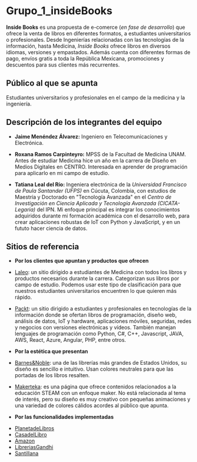 # Grupo_1_insideBooks

**Inside Books** es una propuesta de e-comerce (*en fase de desarrollo*) que ofrece la venta de libros en diferentes formatos, a estudiantes universitarios o profesionales. Desde Ingenierías relacionadas con las tecnologías de la información, hasta Medicina, *Inside Books* ofrece libros en diversos idiomas, versiones y empastados. Además cuenta con diferentes formas de pago, envíos gratis a toda la República Mexicana, promociones y descuentos para sus clientes más recurrentes.

## Público al que se apunta

Estudiantes universitarios y profesionales en el campo de la medicina y la ingeniería.
## Descripción de los integrantes del equipo

- **Jaime Menéndez Álvarez:** Ingeniero en Telecomunicaciones y Electrónica.

- **Roxana Ramos Carpinteyro:** MPSS de la Facultad de Medicina UNAM. Antes de estudiar Medicina hice un año en la carrera de Diseño en Medios Digitales en CENTRO. Interesada en aprender de programación para aplicarlo en mi campo de estudio.

- **Tatiana Leal del Río:** Ingeniera electrónica de la *Universidad Francisco de Paula Santander (UFPS)* en Cúcuta, Colombia, con estudios de Maestría y Doctorado en "Tecnología Avanzada" en el *Centro de Investigación en Ciencia Aplicada y Tecnología Avanzada (CICATA-Legaria)* del IPN. Mi enfoque principal es integrar los conocimientos adquiridos durante mi formación académica con el desarrollo web, para crear aplicaciones robustas de IoT con Python y JavaScript, y en un fututo hacer ciencia de datos.

## Sitios de referencia

- **Por los clientes que apuntan y productos que ofrecen**

* [Laleo](https://www.laleo.com/libros-c-127.html): un sitio dirigido a estudiantes de Medicina con todos los libros y productos necesarios durante la carrera. Categorizan sus libros por campo de estudio. Podemos usar este tipo de clasificación para que nuestros estudiantes universitarios encuentren lo que quieren más rápido.

* [Packt](https://www.packtpub.com/): un sitio dirigido a estudiantes y profesionales en tecnologías de la información donde se ofertan libros de programación, diseño web, análisis de datos, IoT y hardware, aplicaciones móviles, seguridas, redes y negocios con versiones electrónicas y vídeos. También manejan lenguajes de programación como Python, C#, C++, Javascript, JAVA, AWS, React, Azure, Angular, PHP, entre otros.

- **Por la estética que presentan**

* [Barnes&Noble](https://www.barnesandnoble.com): una de las librerías más grandes de Estados Unidos, su diseño es sencillo e intuitivo. Usan colores neutrales para que las portadas de los libros resalten.

* [Makerteka](https://makerteca.net/): es una página que ofrece contenidos relacionados a la educación STEAM con un enfoque maker. No está relacionada al tema de interés, pero su diseño es muy creativo con pequeñas animaciones y una variedad de colores cálidos acordes al público que apunta. 


- **Por las funcionalidades implementadas**

* [PlanetadeLibros](https://www.planetadelibros.com/libros-ebooks)
* [CasadelLibro](https://latam.casadellibro.com/ebooks)
* [Amazon](https://www.amazon.com.mx/ebooks-kindle/b?ie=UTF8&node=6507977011)
* [LibreriasGandhi](https://www.gandhi.com.mx/)
* [Santillana](https://www.santillana.com.mx/profesores/)
